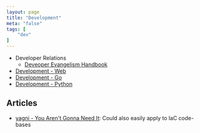```yaml
---
layout: page
title: "Development"
meta: "false"
tags: [
    "dev"
]
---
```



- Developer Relations
  - [Deveoper Evangelism Handbook](http://developer-evangelism.com/toc.php)
- [Development - Web](/info/webdev)
- [Development - Go](/info/golang)
- [Development - Python](/info/python)

## Articles

- [yagni - You Aren't Gonna Need It](https://martinfowler.com/bliki/Yagni.html): Could also easily apply to IaC code-bases
  
